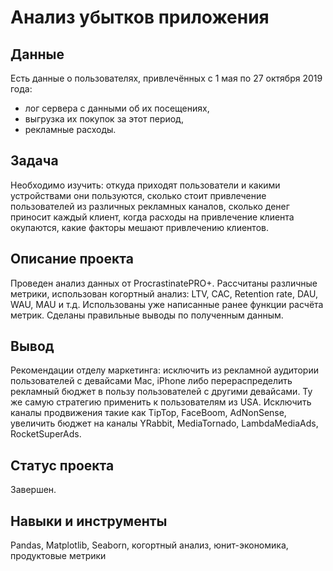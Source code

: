 # Анализ убытков приложения

## Данные

Есть данные о пользователях, привлечённых с 1 мая по 27 октября 2019 года:

- лог сервера с данными об их посещениях,
- выгрузка их покупок за этот период,
- рекламные расходы.

## Задача

Необходимо изучить: откуда приходят пользователи и какими устройствами они пользуются, сколько стоит привлечение пользователей из различных рекламных каналов, сколько денег приносит каждый клиент, когда расходы на привлечение клиента окупаются, какие факторы мешают привлечению клиентов.

## Описание проекта

Проведен анализ данных от ProcrastinatePRO+. Рассчитаны различные метрики, использован когортный анализ: LTV, CAC, Retention rate, DAU, WAU, MAU и т.д. Использованы уже написанные ранее функции расчёта метрик. Сделаны правильные выводы по полученным данным.

## Вывод 

Рекомендации отделу маркетинга: исключить из рекламной аудитории пользователей с девайсами Mac, iPhone либо перераспределить рекламный бюджет в пользу пользователей с другими девайсами. Ту же самую стратегию применить к пользователям из USA. Исключить каналы продвижения такие как TipTop, FaceBoom, AdNonSense, увеличить бюджет на каналы YRabbit, MediaTornado, LambdaMediaAds, RocketSuperAds.

## Статус проекта

Завершен.

## Навыки и инструменты

Pandas, Matplotlib, Seaborn, когортный анализ, юнит-экономика, продуктовые метрики
